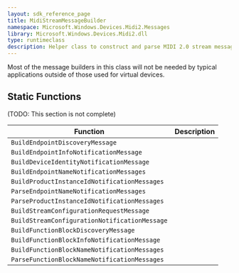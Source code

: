 ```yaml
---
layout: sdk_reference_page
title: MidiStreamMessageBuilder
namespace: Microsoft.Windows.Devices.Midi2.Messages
library: Microsoft.Windows.Devices.Midi2.dll
type: runtimeclass
description: Helper class to construct and parse MIDI 2.0 stream messages
---
```


Most of the message builders in this class will not be needed by typical applications outside of those used for virtual devices.

## Static Functions

(TODO: This section is not complete)

| Function | Description |
| --------------- | ----------- |
| `BuildEndpointDiscoveryMessage` |  |
| `BuildEndpointInfoNotificationMessage` |  |
| `BuildDeviceIdentityNotificationMessage` |  |
| `BuildEndpointNameNotificationMessages` |  |
| `BuildProductInstanceIdNotificationMessages` |  |
| `ParseEndpointNameNotificationMessages` |  |
| `ParseProductInstanceIdNotificationMessages` |  |
| `BuildStreamConfigurationRequestMessage` |  |
| `BuildStreamConfigurationNotificationMessage` |  |
| `BuildFunctionBlockDiscoveryMessage` |  |
| `BuildFunctionBlockInfoNotificationMessage` |  |
| `BuildFunctionBlockNameNotificationMessages` |  |
| `ParseFunctionBlockNameNotificationMessages` |  |
